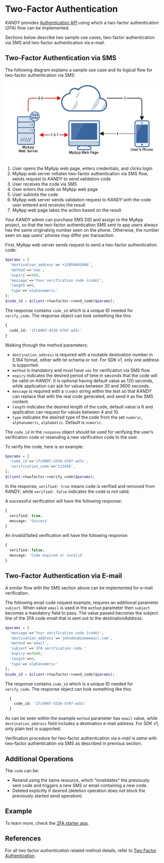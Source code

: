 # Two-Factor Authentication
$KANDY$ provides [Authentication API](/developer/references/php/1.0.0#twofactor-send-code) using which a two-factor authentication (2FA) flow can be implemented.

Sections below describe two sample use cases, two-factor authentication via SMS and two-factor authentication via e-mail.

## Two-Factor Authentication via SMS
The following diagram explains a sample use case and its logical flow for two-factor authentication via SMS:

![2FA via SMS flow](2fa-flow.png)

1. User opens the MyApp web page, enters credentials, and clicks login
2. MyApp web server initiates two-factor authentication via SMS flow, sends request to $KANDY$ to send validation code
3. User receives the code via SMS
4. User enters the code on MyApp web page
5. User submits the code
6. MyApp web server sends validation request to $KANDY$ with the code user entered and receives the result
7. MyApp web page takes the action based on the result

Your $KANDY$ admin can purchase SMS DID and assign to the MyApp project, so that the two-factor authentication SMS sent to app users always has the same originating number seen on the phone. Otherwise, the number seen on app users' phones may differ per transaction.

First, MyApp web server sends request to send a two-factor authentication code:

```php
$params = [
  'destination_address'=>'+12059002006',
  'method'=>'sms',
  'expiry'=>360,
  'message'=>'Your verification code {code}',
  'length'=>6,
  'type'=>'alphanumeric'
];
$code_id = $client->twofactor->send_code($params);
```
The response contains `code_id` which is a unique ID needed for `verify_code`. The response object can look something like this:
```php
{
  code_id: '1fc8907-d336-4707-ad3c'
}
```

Walking through the method parameters:

+ `destination_address` is required with a routable destination number in E.164 format, either with tel schema or not. For SDK v1, only one address is supported.
+ `method` is mandatory and must have `sms` for verification via SMS flow.
+ `expiry` indicates the desired period of time in seconds that the code will be valid on $KANDY$. It is optional having default value as 120 seconds, while application can ask for values between 30 and 3600 seconds.
+ `message` is required with a `{code}` string within the text so that $KANDY$ can replace that with the real code generated, and send it as the SMS content.
+ `length` indicates the desired length of the code, default value is 6 and application can request for values between 4 and 10.
+ `type` indicates the desired type of the code from the set `numeric`, `alphanumeric`, `alphabetic`. Default is `numeric`.

The `code_id` in the `response` object should be used for verifying the user’s verification code or resending a new verification code to the user.

To verify the code, here is an example:

```php
$params = [
  'code_id'=>'1fc8907-d336-4707-ad3c',
  'verification_code'=>'123456',
];
$client->twofactor->verify_code($params);
```
In the response, `verified: true` means code is verified and removed from $KANDY$, while `verified: false` indicates the code is not valid.

A successful verification will have the following response:
```php
{
  verified: true,
  message: 'Success'
}
```
An invalid/failed verification will have the following response:
```php
{
  verified: false,
  message: 'Code expired or invalid'
}
```

## Two-Factor Authentication via E-mail
A similar flow with the SMS section above can be implemented for e-mail verification.

The following email code request example, requires an additional parameter `subject`. When value `email` is used in the `method` parameter then `subject` becomes a mandatory field to pass. The value passed becomes the subject line of the 2FA code email that is sent out to the destinationAddress:

```php
$params = [
  'message'=>'Your verification code {code}',
  'destination_address'=>'johndev@someemail.com',
  'method'=>'email',
  'subject'=>'2FA verification code.'
  'expiry'=>3600,
  'length'=>6,
  'type'=>'alphanumeric'
];
$code_id = $client->twofactor->send_code($params);
```
The response contains `code_id` which is a unique ID needed for `verify_code`. The response object can look something like this:
```php
  {
    code_id: '1fc8907-d336-4707-ad3c'
  }
```

As can be seen within the example `method` parameter has `email` value, while `destination_address` field includes a destination e-mail address. For SDK v1, only plain text is supported.

Verification procedure for two-factor authentication via e-mail is same with two-factor authentication via SMS as described in previous section.

## Additional Operations
The `code` can be:

+ Resend using the same resource, which "invalidates" the previously sent code and triggers a new SMS or email containing a new code.
+ Deleted explicitly if desired (deletion operation does not block the previously started send operation)

## Example
To learn more, check the [2FA starter app](https://github.com/Kandy-IO/kandy-cpaas-php-sdk/tree/v1.0.0/examples/2fa).

## References
For all two factor authentication related method details, refer to [Two Factor Authentication](/developer/references/php/1.0.0#twofactor-send-code).
